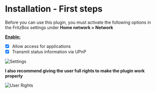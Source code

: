 # Installation - First steps

Before you can use this plugin, you must activate the following options in the FritzBox settings under **Home network > Network**

**<u>Enable:</u>**

- [x] Allow access for applications
- [x] Transmit status information via UPnP

![Settings](https://raw.githubusercontent.com/SeydX/homebridge-fritz-platform/master/docs/images/heimnetzfreigabe.png)



**I also recommend giving the user full rights to make the plugin work properly**

![User Rights](https://raw.githubusercontent.com/SeydX/homebridge-fritz-platform/master/docs/images/user_rights.jpg)
